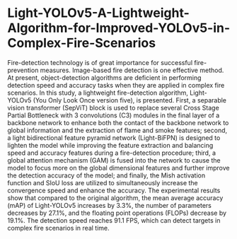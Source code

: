 # Light-YOLOv5-A-Lightweight-Algorithm-for-Improved-YOLOv5-in-Complex-Fire-Scenarios
Fire-detection technology is of great importance for successful fire-prevention measures. Image-based fire detection is one effective method. At present, object-detection algorithms are deficient in performing detection speed and accuracy tasks when they are applied in complex fire scenarios. In this study, a lightweight fire-detection algorithm, Light-YOLOv5 (You Only Look Once version five), is presented. First, a separable vision transformer (SepViT) block is used to replace several Cross Stage Partial Bottleneck with 3 convolutions (C3) modules in the final layer of a backbone network to enhance both the contact of the backbone network to global information and the extraction of flame and smoke features; second, a light bidirectional feature pyramid network (Light-BiFPN) is designed to lighten the model while improving the feature extraction and balancing speed and accuracy features during a fire-detection procedure; third, a global attention mechanism (GAM) is fused into the network to cause the model to focus more on the global dimensional features and further improve the detection accuracy of the model; and finally, the Mish activation function and SIoU loss are utilized to simultaneously increase the convergence speed and enhance the accuracy. The experimental results show that compared to the original algorithm, the mean average accuracy (mAP) of Light-YOLOv5 increases by 3.3%, the number of parameters decreases by 27.1%, and the floating point operations (FLOPs) decrease by 19.1%. The detection speed reaches 91.1 FPS, which can detect targets in complex fire scenarios in real time.
